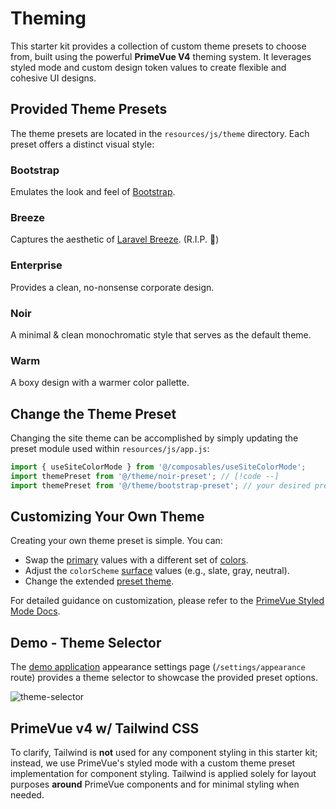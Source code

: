# Theming

This starter kit provides a collection of custom theme presets to choose from, built using the powerful **PrimeVue V4** theming system. It leverages styled mode and custom design token values to create flexible and cohesive UI designs.

## Provided Theme Presets

The theme presets are located in the `resources/js/theme` directory. Each preset offers a distinct visual style:

### Bootstrap

Emulates the look and feel of [Bootstrap](https://getbootstrap.com/).

### Breeze

Captures the aesthetic of [Laravel Breeze](https://github.com/laravel/breeze). (R.I.P. :pray:)

### Enterprise

Provides a clean, no-nonsense corporate design.

### Noir

A minimal & clean monochromatic style that serves as the default theme.

### Warm

A boxy design with a warmer color pallette.

## Change the Theme Preset

Changing the site theme can be accomplished by simply updating the preset module used within `resources/js/app.js`:

```js
import { useSiteColorMode } from '@/composables/useSiteColorMode';
import themePreset from '@/theme/noir-preset'; // [!code --]
import themePreset from '@/theme/bootstrap-preset'; // your desired preset // [!code ++]
```

## Customizing Your Own Theme

Creating your own theme preset is simple. You can:

-   Swap the [primary](https://primevue.org/theming/styled/#primary) values with a different set of [colors](https://primevue.org/theming/styled/#colors).
-   Adjust the `colorScheme` [surface](https://primevue.org/theming/styled/#surface) values (e.g., slate, gray, neutral).
-   Change the extended [preset theme](https://primevue.org/theming/styled/#presets).

For detailed guidance on customization, please refer to the [PrimeVue Styled Mode Docs](https://primevue.org/theming/styled/).

## Demo - Theme Selector

The [demo application](https://demo.laravel-primevue-starter-kit.com) appearance settings page (`/settings/appearance` route) provides a theme selector to showcase the provided preset options.

![theme-selector](/images/theme-selector-ss.png)

## PrimeVue v4 w/ Tailwind CSS

To clarify, Tailwind is **not** used for any component styling in this starter kit; instead, we use PrimeVue's styled mode with a custom theme preset implementation for component styling. Tailwind is applied solely for layout purposes **around** PrimeVue components and for minimal styling when needed.
